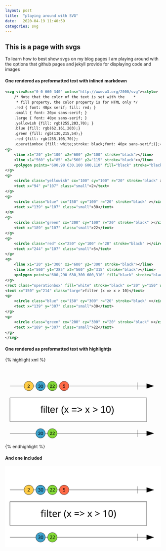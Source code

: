 ```yaml
---
layout: post
title:  "playing around with SVG"
date:   2020-04-19 11:40:59
categories: svg
---
```


## This is a page with svgs

To learn how to best show svgs on my blog pages I am playing around with the options that github pages and jekyll provide for displaying code and images

#### One rendered as preformatted text with inlined markdown
```svg
<svg viewBox="0 0 660 340" xmlns="http://www.w3.org/2000/svg"><style>
    /* Note that the color of the text is set with the    *
     * fill property, the color property is for HTML only */
    .red { font: 40px serif; fill: red; }
    .small { font: 20px sans-serif; }
    .large { font: 40px sans-serif; }
    .yellowish {fill: rgb(255,203,70); }
    .blue {fill: rgb(62,161,203);}
    .green {fill: rgb(130,215,54);}
    .red {fill: rgb(255,105,70)};
    .operationbox {fill: white;stroke: black;font: 40px sans-serif;)};</style>
<g>
    <line x1="20" y1="100" x2="600" y2="100" stroke="black"></line>
    <line x1="560" y1="85" x2="560" y2="115" stroke="black"></line>
    <polygon points="600,90 630,100 600,110" fill="black" stroke="black"/>
</g>
<g>
    <circle class="yellowish" cx="100" cy="100" r="20" stroke="black" ></circle>
    <text x="94" y="107" class="small">2</text>
</g>
<g>
    <circle class="blue" cx="150" cy="100" r="20" stroke="black" ></circle>
    <text x="139" y="107" class="small">30</text>
</g>
<g>
    <circle class="green" cx="200" cy="100" r="20" stroke="black" ></circle>
    <text x="189" y="107" class="small">22</text>
</g>
<g>
    <circle class="red" cx="250" cy="100" r="20" stroke="black" ></circle>
    <text x="244" y="107" class="small">5</text>
</g>
<g>
    <line x1="20" y1="300" x2="600" y2="300" stroke="black"></line>
    <line x1="560" y1="285" x2="560" y2="315" stroke="black"></line>
    <polygon points="600,290 630,300 600,310" fill="black" stroke="black"/>
</g>
<rect class="operationbox" fill="white" stroke="black" x="20" y="150" width="580" height="100" />
<text x="150" y="214" class="large">filter (x => x > 10)</text>
<g>
    <circle class="blue" cx="150" cy="300" r="20" stroke="black" ></circle>
    <text x="139" y="307" class="small">30</text>
</g>
<g>
    <circle class="green" cx="200" cy="300" r="20" stroke="black" ></circle>
    <text x="189" y="307" class="small">22</text>
</g>
</svg>
```

#### One rendered  as preformatted text with highlightjs
{% highlight xml %}
<svg viewBox="0 0 660 340" xmlns="http://www.w3.org/2000/svg"><style>
    /* Note that the color of the text is set with the    *
     * fill property, the color property is for HTML only */
    .red { font: 40px serif; fill: red; }
    .small { font: 20px sans-serif; }
    .large { font: 40px sans-serif; }
    .yellowish {fill: rgb(255,203,70); }
    .blue {fill: rgb(62,161,203);}
    .green {fill: rgb(130,215,54);}
    .red {fill: rgb(255,105,70)};
    .operationbox {fill: white;stroke: black;font: 40px sans-serif;)};</style>
<g>
    <line x1="20" y1="100" x2="600" y2="100" stroke="black"></line>
    <line x1="560" y1="85" x2="560" y2="115" stroke="black"></line>
    <polygon points="600,90 630,100 600,110" fill="black" stroke="black"/>
</g>
<g>
    <circle class="yellowish" cx="100" cy="100" r="20" stroke="black" ></circle>
    <text x="94" y="107" class="small">2</text>
</g>
<g>
    <circle class="blue" cx="150" cy="100" r="20" stroke="black" ></circle>
    <text x="139" y="107" class="small">30</text>
</g>
<g>
    <circle class="green" cx="200" cy="100" r="20" stroke="black" ></circle>
    <text x="189" y="107" class="small">22</text>
</g>
<g>
    <circle class="red" cx="250" cy="100" r="20" stroke="black" ></circle>
    <text x="244" y="107" class="small">5</text>
</g>
<g>
    <line x1="20" y1="300" x2="600" y2="300" stroke="black"></line>
    <line x1="560" y1="285" x2="560" y2="315" stroke="black"></line>
    <polygon points="600,290 630,300 600,310" fill="black" stroke="black"/>
</g>
<rect class="operationbox" fill="white" stroke="black" x="20" y="150" width="580" height="100" />
<text x="150" y="214" class="large">filter (x => x > 10)</text>
<g>
    <circle class="blue" cx="150" cy="300" r="20" stroke="black" ></circle>
    <text x="139" y="307" class="small">30</text>
</g>
<g>
    <circle class="green" cx="200" cy="300" r="20" stroke="black" ></circle>
    <text x="189" y="307" class="small">22</text>
</g>
</svg>
{% endhighlight %}

#### And one included
![observable svg](/images/observable.svg)
